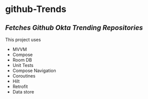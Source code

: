 # github-Trends
## _Fetches Github Okta Trending Repositories_

This project uses
- MVVM
- Compose
- Room DB
- Unit Tests
- Compose Navigation
- Coroutines
- Hilt
- Retrofit
- Data store

